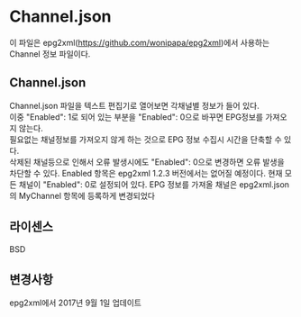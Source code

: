 # Channel.json
이 파일은 epg2xml(https://github.com/wonipapa/epg2xml)에서 사용하는 Channel 정보 파일이다.

## Channel.json
Channel.json 파일을 텍스트 편집기로 열어보면 각채널별 정보가 들어 있다.  
이중 "Enabled": 1로 되어 있는 부분을 "Enabled": 0으로 바꾸면 EPG정보를 가져오지 않는다.  
필요없는 채널정보를 가져오지 않게 하는 것으로 EPG 정보 수집시 시간을 단축할 수 있다.  
삭제된 채널등으로 인해서 오류 발생시에도 "Enabled": 0으로 변경하면 오류 발생을 차단할 수 있다. 
Enabled 항목은 epg2xml 1.2.3 버전에서는 없어질 예정이다.
현재 모든 채널이 "Enabled": 0로 설정되어 있다.
EPG 정보를 가져올 채널은 epg2xml.json의 MyChannel 항목에 등록하게 변경되었다

## 라이센스
BSD

## 변경사항
epg2xml에서 2017년 9월 1일 업데이트
